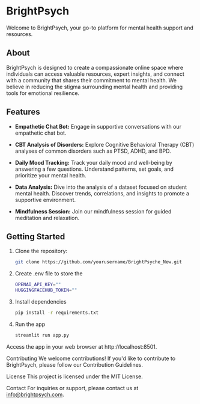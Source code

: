 # BrightPsych

Welcome to BrightPsych, your go-to platform for mental health support and resources.

## About

BrightPsych is designed to create a compassionate online space where individuals can access valuable resources, expert insights, and connect with a community that shares their commitment to mental health. We believe in reducing the stigma surrounding mental health and providing tools for emotional resilience.

## Features

- **Empathetic Chat Bot:** Engage in supportive conversations with our empathetic chat bot.
  
- **CBT Analysis of Disorders:** Explore Cognitive Behavioral Therapy (CBT) analyses of common disorders such as PTSD, ADHD, and BPD.

- **Daily Mood Tracking:** Track your daily mood and well-being by answering a few questions. Understand patterns, set goals, and prioritize your mental health.

- **Data Analysis:** Dive into the analysis of a dataset focused on student mental health. Discover trends, correlations, and insights to promote a supportive environment.

- **Mindfulness Session:** Join our mindfulness session for guided meditation and relaxation.

## Getting Started

1. Clone the repository:

   ```bash
   git clone https://github.com/yourusername/BrightPsyche_New.git

2. Create .env file to store the
   ```bash
   OPENAI_API_KEY=""
   HUGGINGFACEHUB_TOKEN=""

3. Install dependencies
   ```bash
   pip install -r requirements.txt

4. Run the app
   ```bash
   streamlit run app.py


Access the app in your web browser at http://localhost:8501.

Contributing
We welcome contributions! If you'd like to contribute to BrightPsych, please follow our Contribution Guidelines.

License
This project is licensed under the MIT License.

Contact
For inquiries or support, please contact us at info@brightpsych.com.
